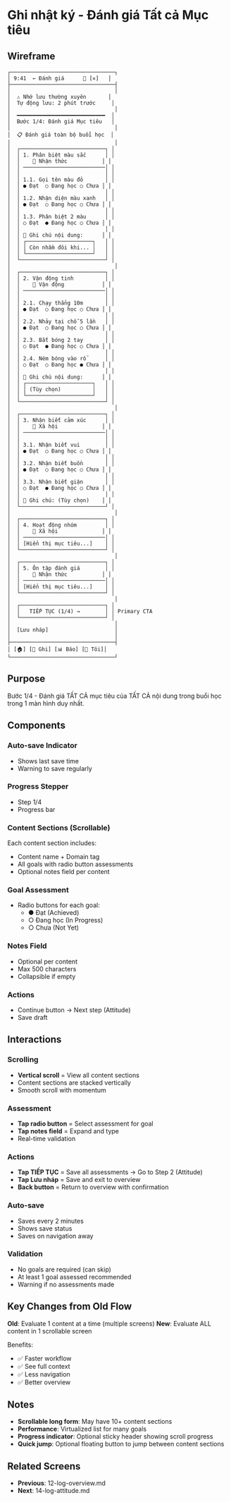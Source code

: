 # Ghi nhật ký - Đánh giá Tất cả Mục tiêu

## Wireframe

```
┌─────────────────────────────────┐
│ 9:41  ← Đánh giá      💾 [✕]   │
├─────────────────────────────────┤
│                                 │
│  ⚠️ Nhớ lưu thường xuyên       │
│  Tự động lưu: 2 phút trước     │
│                                 │
│  ━━━━━━━━━━━━━━━━━━━━━━━━━━━━  │
│  Bước 1/4: Đánh giá Mục tiêu   │
│                                 │
│  📋 Đánh giá toàn bộ buổi học  │
│                                 │
│  ┌───────────────────────────┐ │
│  │ 1. Phân biệt màu sắc      │ │
│  │    🧠 Nhận thức           │ │
│  │ ──────────────────────────│ │
│  │                           │ │
│  │ 1.1. Gọi tên màu đỏ       │ │
│  │ ● Đạt  ○ Đang học ○ Chưa │ │
│  │                           │ │
│  │ 1.2. Nhận diện màu xanh   │ │
│  │ ● Đạt  ○ Đang học ○ Chưa │ │
│  │                           │ │
│  │ 1.3. Phân biệt 2 màu      │ │
│  │ ○ Đạt  ● Đang học ○ Chưa │ │
│  │                           │ │
│  │ 📝 Ghi chú nội dung:      │ │
│  │ ┌─────────────────────┐   │ │
│  │ │ Còn nhầm đôi khi... │   │ │
│  │ └─────────────────────┘   │ │
│  └───────────────────────────┘ │
│                                 │
│  ┌───────────────────────────┐ │
│  │ 2. Vận động tinh          │ │
│  │    🏃 Vận động            │ │
│  │ ──────────────────────────│ │
│  │                           │ │
│  │ 2.1. Chạy thẳng 10m       │ │
│  │ ● Đạt  ○ Đang học ○ Chưa │ │
│  │                           │ │
│  │ 2.2. Nhảy tại chỗ 5 lần   │ │
│  │ ● Đạt  ○ Đang học ○ Chưa │ │
│  │                           │ │
│  │ 2.3. Bắt bóng 2 tay       │ │
│  │ ○ Đạt  ● Đang học ○ Chưa │ │
│  │                           │ │
│  │ 2.4. Ném bóng vào rổ      │ │
│  │ ○ Đạt  ○ Đang học ● Chưa │ │
│  │                           │ │
│  │ 📝 Ghi chú nội dung:      │ │
│  │ ┌─────────────────────┐   │ │
│  │ │ (Tùy chọn)          │   │ │
│  │ └─────────────────────┘   │ │
│  └───────────────────────────┘ │
│                                 │
│  ┌───────────────────────────┐ │
│  │ 3. Nhận biết cảm xúc      │ │
│  │    🤝 Xã hội              │ │
│  │ ──────────────────────────│ │
│  │                           │ │
│  │ 3.1. Nhận biết vui        │ │
│  │ ● Đạt  ○ Đang học ○ Chưa │ │
│  │                           │ │
│  │ 3.2. Nhận biết buồn       │ │
│  │ ● Đạt  ○ Đang học ○ Chưa │ │
│  │                           │ │
│  │ 3.3. Nhận biết giận       │ │
│  │ ○ Đạt  ● Đang học ○ Chưa │ │
│  │                           │ │
│  │ 📝 Ghi chú: (Tùy chọn)    │ │
│  └───────────────────────────┘ │
│                                 │
│  ┌───────────────────────────┐ │
│  │ 4. Hoạt động nhóm         │ │
│  │    🤝 Xã hội              │ │
│  │ ──────────────────────────│ │
│  │ [Hiển thị mục tiêu...]    │ │
│  └───────────────────────────┘ │
│                                 │
│  ┌───────────────────────────┐ │
│  │ 5. Ôn tập đánh giá        │ │
│  │    🧠 Nhận thức           │ │
│  │ ──────────────────────────│ │
│  │ [Hiển thị mục tiêu...]    │ │
│  └───────────────────────────┘ │
│                                 │
│  ┌───────────────────────────┐ │
│  │   TIẾP TỤC (1/4) →        │ │ Primary CTA
│  └───────────────────────────┘ │
│                                 │
│  [Lưu nháp]                     │
│                                 │
├─────────────────────────────────┤
│ [🏠] [📝 Ghi] [📊 Báo] [👤 Tôi]│
└─────────────────────────────────┘
```

## Purpose

Bước 1/4 - Đánh giá TẤT CẢ mục tiêu của TẤT CẢ nội dung trong buổi học trong 1 màn hình duy nhất.

## Components

### Auto-save Indicator

- Shows last save time
- Warning to save regularly

### Progress Stepper

- Step 1/4
- Progress bar

### Content Sections (Scrollable)

Each content section includes:

- Content name + Domain tag
- All goals with radio button assessments
- Optional notes field per content

### Goal Assessment

- Radio buttons for each goal:
  - ● Đạt (Achieved)
  - ○ Đang học (In Progress)
  - ○ Chưa (Not Yet)

### Notes Field

- Optional per content
- Max 500 characters
- Collapsible if empty

### Actions

- Continue button → Next step (Attitude)
- Save draft

## Interactions

### Scrolling

- **Vertical scroll** = View all content sections
- Content sections are stacked vertically
- Smooth scroll with momentum

### Assessment

- **Tap radio button** = Select assessment for goal
- **Tap notes field** = Expand and type
- Real-time validation

### Actions

- **Tap TIẾP TỤC** = Save all assessments → Go to Step 2 (Attitude)
- **Tap Lưu nháp** = Save and exit to overview
- **Back button** = Return to overview with confirmation

### Auto-save

- Saves every 2 minutes
- Shows save status
- Saves on navigation away

### Validation

- No goals are required (can skip)
- At least 1 goal assessed recommended
- Warning if no assessments made

## Key Changes from Old Flow

**Old**: Evaluate 1 content at a time (multiple screens)
**New**: Evaluate ALL content in 1 scrollable screen

Benefits:

- ✅ Faster workflow
- ✅ See full context
- ✅ Less navigation
- ✅ Better overview

## Notes

- **Scrollable long form**: May have 10+ content sections
- **Performance**: Virtualized list for many goals
- **Progress indicator**: Optional sticky header showing scroll progress
- **Quick jump**: Optional floating button to jump between content sections

## Related Screens

- **Previous**: 12-log-overview.md
- **Next**: 14-log-attitude.md

